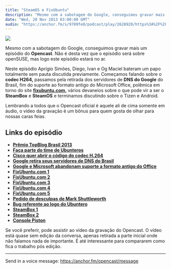 ```yaml
---
title: "SteamOS e FixUbuntu"
description: "Mesmo com a sabotagem do Google, conseguimos gravar mais um episódio do Opencast. Não é desta vez que o episódio será sobre openSUSE, mas logo este ep..."
date: "Wed, 20 Nov 2013 03:00:00 GMT"
audio: "https://anchor.fm/s/9789fe8/podcast/play/2628920/https%3A%2F%2Fd3ctxlq1ktw2nl.cloudfront.net%2Fproduction%2F2019-2-13%2F11239653-44100-2-e90c200c33319.mp3"
---
```


![](https://d3sv2eduhewoas.cloudfront.net/episode/image/88c3e23537dd4009be7c3e7cfa874bdf.jpg)


Mesmo com a sabotagem do Google, conseguimos gravar mais um episódio do **Opencast**. Não é desta vez que o episódio será sobre openSUSE, mas logo este episódio estará no ar.


Neste episódio Aprígio Simões, Diego, Ivan e Og Maciel bateram um papo totalmente sem pauta discutida previamente. Começamos falando sobre o **codec H264,** passamos pela retirada dos servidores de **DNS do Google** do Brasil, fim do suporte ao formato antigo do Microsoft Office, polêmica em torno do site [**fixubuntu.com,**](http://fixubuntu.com/) vários devaneios sobre o que pode vir a ser o **SteamBox** e **SteamOS** e terminamos discutindo sobre o Tizen e Android.


Lembrando a todos que o Opencast oficial é aquele ali de cima somente em áudio, o vídeo da gravação é um bônus para quem gosta de olhar para nossas caras feias.


**Links do episódio**
---------------------


* [**Prêmio TopBlog Brasil 2013**](http://topblog.spider.ad/spider3.php?p1=click|3|http%3A%2F%2Fwww.topblog.com.br%2F2012%2Findex.php%3Fpg%3Dbusca%26c_b%3D20135|http%3A%2F%2Fwww.ubuntero.com.br%2F%3Fp%3D6276%26preview%3Dtrue|0|132|1|1)
* [**Faça parte do time de Ubunteros**](http://www.ubuntero.com.br/ajude/)
* [**Cisco quer abrir o código do codec H.264**](http://br-linux.org/2013/01/cisco-abre-codigo-do-codec-h264-e-se-propoe-a-pagar-os-royalties-para-nosso-uso-dele-na-web.html)
* [**Google retira seus servidores de DNS do Brasil**](http://www.revista.espiritolivre.org/google-retira-seu-dns-do-brasil-por-conta-da-nova-lei-de-privacidade)
* [**Google e Microsoft abandonam suporte a formato antigo do Office**](http://atitudenoar.blogspot.com.br/2013/11/google-e-microsoft-deixam-de-dar.html)
* [**FixUbuntu.com 1**](http://fixubuntu.com/)
* [**FixUbuntu.com 2**](https://micahflee.com/2013/11/canonical-shouldnt-abuse-trademark-law-to-silence-critics-of-its-privacy-decisions/)
* [**FixUbuntu.com 3**](http://arstechnica.com/information-technology/2013/11/canonical-abused-trademark-law-to-target-a-site-critical-of-ubuntu-privacy/)
* [**FixUbuntu.com 4**](http://www.wired.com/wiredenterprise/2013/11/fixubuntu/)
* [**FixUbuntu.com 5**](http://www.techdirt.com/articles/20131107/17583725174/disappointing-to-see-canonical-act-like-trademark-bully-over-ubuntu.shtml)
* [**Pedido de desculpas de Mark Shuttleworth**](http://www.markshuttleworth.com/archives/1299)
* [**Bug referente ao logo do Ubuntero**](https://bugs.launchpad.net/ubuntu-branding/+bug/808301)
* [**SteamBox 1**](http://techmania.com.br/wp-content/uploads/2013/07/steambox.jpg)
* [**SteamBox 2**](http://assets.sbnation.com/assets/1984669/steam_box_setup.jpg)
* [**Console Piston**](http://images.dailytech.com/nimage/SteamBox_Example_2_Big_Wide.jpg)


Se você preferir, pode assistir ao vídeo da gravação do Opencast. O vídeo está quase sem edição da conversa, apenas retirada a parte inicial onde não falamos nada de importante. É até interessante para compararem como fica o trabalho pós edição.



--- 

Send in a voice message: https://anchor.fm/opencast/message